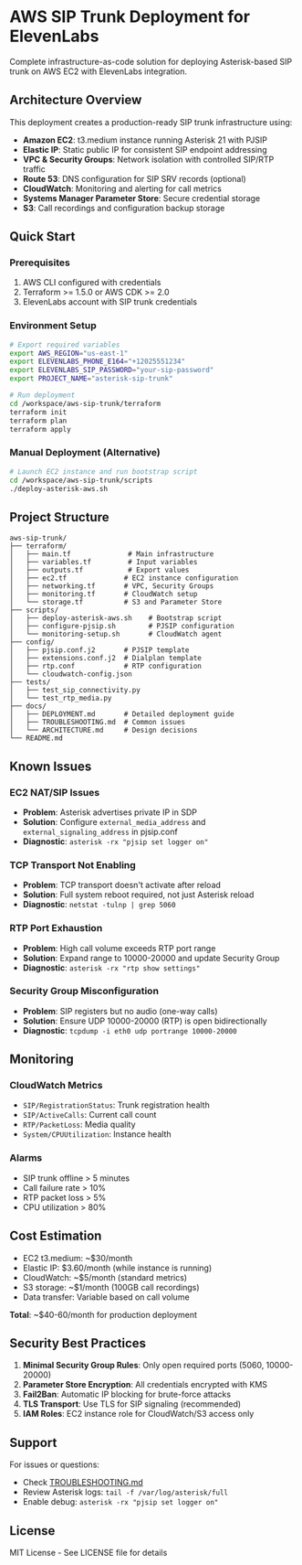 # AWS SIP Trunk Deployment for ElevenLabs

Complete infrastructure-as-code solution for deploying Asterisk-based SIP trunk on AWS EC2 with ElevenLabs integration.

## Architecture Overview

This deployment creates a production-ready SIP trunk infrastructure using:

- **Amazon EC2**: t3.medium instance running Asterisk 21 with PJSIP
- **Elastic IP**: Static public IP for consistent SIP endpoint addressing
- **VPC & Security Groups**: Network isolation with controlled SIP/RTP traffic
- **Route 53**: DNS configuration for SIP SRV records (optional)
- **CloudWatch**: Monitoring and alerting for call metrics
- **Systems Manager Parameter Store**: Secure credential storage
- **S3**: Call recordings and configuration backup storage

## Quick Start

### Prerequisites

1. AWS CLI configured with credentials
2. Terraform >= 1.5.0 or AWS CDK >= 2.0
3. ElevenLabs account with SIP trunk credentials

### Environment Setup

```bash
# Export required variables
export AWS_REGION="us-east-1"
export ELEVENLABS_PHONE_E164="+12025551234"
export ELEVENLABS_SIP_PASSWORD="your-sip-password"
export PROJECT_NAME="asterisk-sip-trunk"

# Run deployment
cd /workspace/aws-sip-trunk/terraform
terraform init
terraform plan
terraform apply
```

### Manual Deployment (Alternative)

```bash
# Launch EC2 instance and run bootstrap script
cd /workspace/aws-sip-trunk/scripts
./deploy-asterisk-aws.sh
```

## Project Structure

```
aws-sip-trunk/
├── terraform/
│   ├── main.tf              # Main infrastructure
│   ├── variables.tf         # Input variables
│   ├── outputs.tf           # Export values
│   ├── ec2.tf              # EC2 instance configuration
│   ├── networking.tf       # VPC, Security Groups
│   ├── monitoring.tf       # CloudWatch setup
│   └── storage.tf          # S3 and Parameter Store
├── scripts/
│   ├── deploy-asterisk-aws.sh    # Bootstrap script
│   ├── configure-pjsip.sh        # PJSIP configuration
│   └── monitoring-setup.sh       # CloudWatch agent
├── config/
│   ├── pjsip.conf.j2       # PJSIP template
│   ├── extensions.conf.j2  # Dialplan template
│   ├── rtp.conf            # RTP configuration
│   └── cloudwatch-config.json
├── tests/
│   ├── test_sip_connectivity.py
│   └── test_rtp_media.py
├── docs/
│   ├── DEPLOYMENT.md       # Detailed deployment guide
│   ├── TROUBLESHOOTING.md  # Common issues
│   └── ARCHITECTURE.md     # Design decisions
└── README.md
```

## Known Issues

### EC2 NAT/SIP Issues
- **Problem**: Asterisk advertises private IP in SDP
- **Solution**: Configure `external_media_address` and `external_signaling_address` in pjsip.conf
- **Diagnostic**: `asterisk -rx "pjsip set logger on"`

### TCP Transport Not Enabling
- **Problem**: TCP transport doesn't activate after reload
- **Solution**: Full system reboot required, not just Asterisk reload
- **Diagnostic**: `netstat -tulnp | grep 5060`

### RTP Port Exhaustion
- **Problem**: High call volume exceeds RTP port range
- **Solution**: Expand range to 10000-20000 and update Security Group
- **Diagnostic**: `asterisk -rx "rtp show settings"`

### Security Group Misconfiguration
- **Problem**: SIP registers but no audio (one-way calls)
- **Solution**: Ensure UDP 10000-20000 (RTP) is open bidirectionally
- **Diagnostic**: `tcpdump -i eth0 udp portrange 10000-20000`

## Monitoring

### CloudWatch Metrics
- `SIP/RegistrationStatus`: Trunk registration health
- `SIP/ActiveCalls`: Current call count
- `RTP/PacketLoss`: Media quality
- `System/CPUUtilization`: Instance health

### Alarms
- SIP trunk offline > 5 minutes
- Call failure rate > 10%
- RTP packet loss > 5%
- CPU utilization > 80%

## Cost Estimation

- EC2 t3.medium: ~$30/month
- Elastic IP: $3.60/month (while instance is running)
- CloudWatch: ~$5/month (standard metrics)
- S3 storage: ~$1/month (100GB call recordings)
- Data transfer: Variable based on call volume

**Total**: ~$40-60/month for production deployment

## Security Best Practices

1. **Minimal Security Group Rules**: Only open required ports (5060, 10000-20000)
2. **Parameter Store Encryption**: All credentials encrypted with KMS
3. **Fail2Ban**: Automatic IP blocking for brute-force attacks
4. **TLS Transport**: Use TLS for SIP signaling (recommended)
5. **IAM Roles**: EC2 instance role for CloudWatch/S3 access only

## Support

For issues or questions:
- Check [TROUBLESHOOTING.md](docs/TROUBLESHOOTING.md)
- Review Asterisk logs: `tail -f /var/log/asterisk/full`
- Enable debug: `asterisk -rx "pjsip set logger on"`

## License

MIT License - See LICENSE file for details
